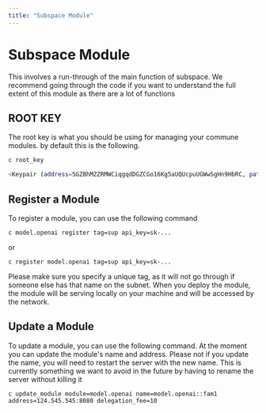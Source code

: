```yaml
---
title: "Subspace Module"
---
```

# Subspace Module
This involves a run-through of the main function of subspace. We recommend going through the code if you want to understand the full extent of this module as there are a lot of functions


## ROOT KEY
The root key is what you should be using for managing your commune modules. by default this is the following.

```bash 
c root_key
```

```bash
<Keypair (address=5GZBhMZZRMWCiqgqdDGZCGo16Kg5aUQUcpuUGWwSgHn9HbRC, path=module,  crypto_type: SR25519)>
```

## Register a Module
To register a module, you can use the following command

```
c model.openai register tag=sup api_key=sk-...
```

or

```
c register model.openai tag=sup api_key=sk-...
```

Please make sure you specify a unique tag, as it will not go through if someone else has that name on the subnet. When you deploy the module, the module will be serving locally on your machine and will be accessed by the network.


## Update a Module

To update a module, you can use the following command. At the moment you can update the module's name and address. Please not if you update the name, you will need to restart the server with the new name. This is currently something we want to avoid in the future by having to rename the server without killing it 

```
c update_module module=model.openai name=model.openai::fam1 address=124.545.545:8080 delegation_fee=10
```